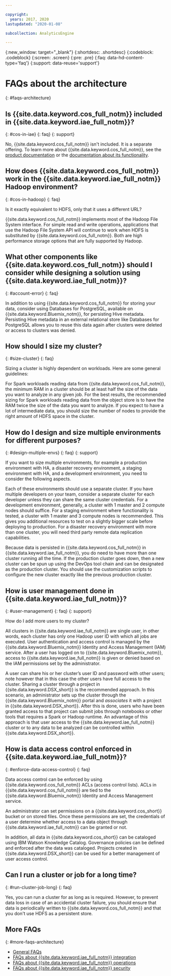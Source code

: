 ```yaml
---

copyright:
  years: 2017, 2020
lastupdated: "2020-01-08"

subcollection: AnalyticsEngine

---
```


{:new_window: target="_blank"}
{:shortdesc: .shortdesc}
{:codeblock: .codeblock}
{:screen: .screen}
{:pre: .pre}
{:faq: data-hd-content-type='faq'}
{:support: data-reuse='support'}

# FAQs about the architecture
{: #faqs-architecture}

## Is {{site.data.keyword.cos_full_notm}} included in {{site.data.keyword.iae_full_notm}}?
{: #cos-in-iae}
{: faq}
{: support}

No, {{site.data.keyword.cos_full_notm}} isn't included. It is a separate offering. To learn more about {{site.data.keyword.cos_full_notm}}, see the [product documentation](/docs/services/cloud-object-storage/iam?topic=cloud-object-storage-about-ibm-cloud-object-storage) or the [documentation about its functionality](https://www.ibm.com/cloud/object-storage).

## How does {{site.data.keyword.cos_full_notm}} work in the {{site.data.keyword.iae_full_notm}} Hadoop environment?
{: #cos-in-hadoop}
{: faq}

Is it exactly equivalent to HDFS, only that it uses a different URL?

{{site.data.keyword.cos_full_notm}} implements most of the Hadoop File System interface. For simple read and write operations, applications that use the Hadoop File System API will continue to work when HDFS is substituted by {{site.data.keyword.cos_full_notm}}. Both are high performance storage options that are fully supported by Hadoop.

## What other components like {{site.data.keyword.cos_full_notm}}  should I consider while designing a solution using {{site.data.keyword.iae_full_notm}}?
{: #account-error}
{: faq}

In addition to using {{site.data.keyword.cos_full_notm}} for storing your data, consider using Databases for PostgreSQL, available on {{site.data.keyword.Bluemix_notm}}, for persisting Hive metadata. Persisting Hive metadata in an external relational store like Databases for PostgreSQL allows you to reuse this data again after clusters were deleted or access to clusters was denied.

## How should I size my cluster?
{: #size-cluster}
{: faq}

Sizing a cluster is highly dependent on workloads. Here are some general guidelines:

For Spark workloads reading data from {{site.data.keyword.cos_full_notm}}, the minimum RAM in a cluster should be at least half the size of the data you want to analyze in any given job. For the best results, the recommended sizing for Spark workloads reading data from the object store is to have the RAM twice the size of the data you want to analyze. If you expect to have a lot of intermediate data, you should size the number of nodes to provide the right amount of HDFS space in the cluster.

## How do I design and size multiple environments for different purposes?
{: #design-multiple-envs}
{: faq}
{: support}

If you want to size multiple environments, for example a production environment with HA, a disaster recovery environment, a staging environment with HA, and a development environment, you need to consider the following aspects.

Each of these environments should use a separate cluster. If
you have multiple developers on your team, consider a separate
cluster for each developer unless they can share the same cluster credentials. For a development environment, generally, a cluster with  1 master and 2 compute nodes should suffice. For a staging environment where functionality is tested, a cluster with 1 master and 3 compute nodes is recommended. This gives you additional resources to test on a slightly bigger scale before deploying to production. For a disaster recovery environment with more than one cluster, you will need third party remote data replication capabilities.

Because data is persisted in {{site.data.keyword.cos_full_notm}} in {{site.data.keyword.iae_full_notm}}, you do need to have more than one cluster running all the time. If the production cluster goes down, then a new cluster can be spun up using the DevOps tool chain and can be designated as the production cluster. You should use the customization scripts to configure the new cluster exactly like the previous production cluster.

## How is user management done in {{site.data.keyword.iae_full_notm}}?
{: #user-management}
{: faq}
{: support}

How do I add more users to my cluster?

All clusters in {{site.data.keyword.iae_full_notm}} are single user, in other words, each cluster has only one Hadoop user ID with which all jobs are executed. User authentication and access control is managed by the {{site.data.keyword.Bluemix_notm}} Identity and Access Management (IAM) service. After a user has logged on to {{site.data.keyword.Bluemix_notm}}, access to {{site.data.keyword.iae_full_notm}} is given or denied based on the IAM permissions set by the administrator.

A user can share his or her cluster’s user ID and password with other users; note however that in this case the other users have full access to the cluster. Sharing a cluster through a project in {{site.data.keyword.DSX_short}} is the recommended approach. In this scenario, an administrator sets up the cluster through the {{site.data.keyword.Bluemix_notm}} portal and *associates* it with a project in {{site.data.keyword.DSX_short}}. After this is done, users who have been granted access to that project can submit jobs through notebooks or other tools that requires a Spark or Hadoop runtime. An advantage of this approach is that user access to the {{site.data.keyword.iae_full_notm}} cluster or to any data to be analyzed can be controlled within {{site.data.keyword.DSX_short}}.

## How is data access control enforced in {{site.data.keyword.iae_full_notm}}?
{: #enforce-data-access-control}
{: faq}

Data access control can be enforced by using {{site.data.keyword.cos_full_notm}} ACLs (access control lists). ACLs in {{site.data.keyword.cos_full_notm}} are tied to the {{site.data.keyword.Bluemix_notm}} Identity and Access Management service.

An administrator can set permissions on a {{site.data.keyword.cos_short}} bucket or on stored files. Once these permissions are set, the credentials of a user determine whether access to a data object through {{site.data.keyword.iae_full_notm}} can be granted or not.

In addition, all data in {{site.data.keyword.cos_short}} can be cataloged using IBM Watson Knowledge Catalog. Governance policies can be defined and enforced after the data was cataloged. Projects created in {{site.data.keyword.DSX_short}} can be used for a better management of user access control.

## Can I run a cluster or job for a long time?
{: #run-cluster-job-long}
{: faq}

Yes, you can run a cluster for as long as is required. However, to prevent data loss in case of an accidental cluster failure, you  should ensure that data is periodically written to {{site.data.keyword.cos_full_notm}} and that you don't use HDFS as a persistent store.

## More FAQs
{: #more-faqs-architecture}

- [General FAQs](/docs/services/AnalyticsEngine?topic=AnalyticsEngine-general-faqs)
- [FAQs about {{site.data.keyword.iae_full_notm}} integration](/docs/services/AnalyticsEngine?topic=AnalyticsEngine-integration-faqs)
- [FAQs about {{site.data.keyword.iae_full_notm}} operations](/docs/services/AnalyticsEngine?topic=AnalyticsEngine-operations-faqs)
- [FAQs about {{site.data.keyword.iae_full_notm}} security](/docs/services/AnalyticsEngine?topic=AnalyticsEngine-security-faqs)
